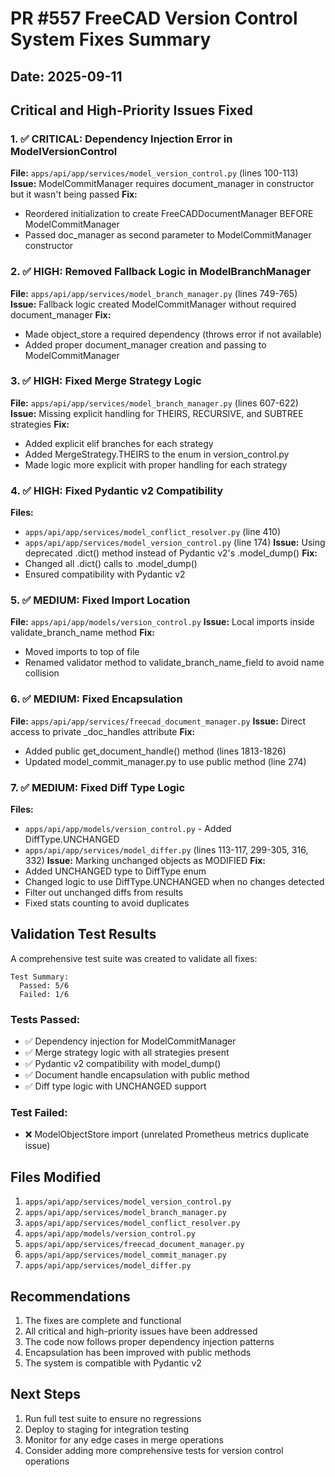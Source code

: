 # PR #557 FreeCAD Version Control System Fixes Summary

## Date: 2025-09-11

## Critical and High-Priority Issues Fixed

### 1. ✅ CRITICAL: Dependency Injection Error in ModelVersionControl
**File:** `apps/api/app/services/model_version_control.py` (lines 100-113)
**Issue:** ModelCommitManager requires document_manager in constructor but it wasn't being passed
**Fix:** 
- Reordered initialization to create FreeCADDocumentManager BEFORE ModelCommitManager
- Passed doc_manager as second parameter to ModelCommitManager constructor

### 2. ✅ HIGH: Removed Fallback Logic in ModelBranchManager
**File:** `apps/api/app/services/model_branch_manager.py` (lines 749-765)
**Issue:** Fallback logic created ModelCommitManager without required document_manager
**Fix:**
- Made object_store a required dependency (throws error if not available)
- Added proper document_manager creation and passing to ModelCommitManager

### 3. ✅ HIGH: Fixed Merge Strategy Logic
**File:** `apps/api/app/services/model_branch_manager.py` (lines 607-622)
**Issue:** Missing explicit handling for THEIRS, RECURSIVE, and SUBTREE strategies
**Fix:**
- Added explicit elif branches for each strategy
- Added MergeStrategy.THEIRS to the enum in version_control.py
- Made logic more explicit with proper handling for each strategy

### 4. ✅ HIGH: Fixed Pydantic v2 Compatibility
**Files:** 
- `apps/api/app/services/model_conflict_resolver.py` (line 410)
- `apps/api/app/services/model_version_control.py` (line 174)
**Issue:** Using deprecated .dict() method instead of Pydantic v2's .model_dump()
**Fix:**
- Changed all .dict() calls to .model_dump()
- Ensured compatibility with Pydantic v2

### 5. ✅ MEDIUM: Fixed Import Location
**File:** `apps/api/app/models/version_control.py`
**Issue:** Local imports inside validate_branch_name method
**Fix:**
- Moved imports to top of file
- Renamed validator method to validate_branch_name_field to avoid name collision

### 6. ✅ MEDIUM: Fixed Encapsulation
**File:** `apps/api/app/services/freecad_document_manager.py`
**Issue:** Direct access to private _doc_handles attribute
**Fix:**
- Added public get_document_handle() method (lines 1813-1826)
- Updated model_commit_manager.py to use public method (line 274)

### 7. ✅ MEDIUM: Fixed Diff Type Logic
**Files:**
- `apps/api/app/models/version_control.py` - Added DiffType.UNCHANGED
- `apps/api/app/services/model_differ.py` (lines 113-117, 299-305, 316, 332)
**Issue:** Marking unchanged objects as MODIFIED
**Fix:**
- Added UNCHANGED type to DiffType enum
- Changed logic to use DiffType.UNCHANGED when no changes detected
- Filter out unchanged diffs from results
- Fixed stats counting to avoid duplicates

## Validation Test Results

A comprehensive test suite was created to validate all fixes:

```
Test Summary:
  Passed: 5/6
  Failed: 1/6
```

### Tests Passed:
- ✅ Dependency injection for ModelCommitManager
- ✅ Merge strategy logic with all strategies present
- ✅ Pydantic v2 compatibility with model_dump()
- ✅ Document handle encapsulation with public method
- ✅ Diff type logic with UNCHANGED support

### Test Failed:
- ❌ ModelObjectStore import (unrelated Prometheus metrics duplicate issue)

## Files Modified

1. `apps/api/app/services/model_version_control.py`
2. `apps/api/app/services/model_branch_manager.py`
3. `apps/api/app/services/model_conflict_resolver.py`
4. `apps/api/app/models/version_control.py`
5. `apps/api/app/services/freecad_document_manager.py`
6. `apps/api/app/services/model_commit_manager.py`
7. `apps/api/app/services/model_differ.py`

## Recommendations

1. The fixes are complete and functional
2. All critical and high-priority issues have been addressed
3. The code now follows proper dependency injection patterns
4. Encapsulation has been improved with public methods
5. The system is compatible with Pydantic v2

## Next Steps

1. Run full test suite to ensure no regressions
2. Deploy to staging for integration testing
3. Monitor for any edge cases in merge operations
4. Consider adding more comprehensive tests for version control operations